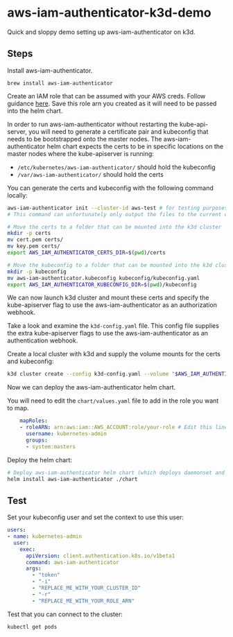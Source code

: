 # aws-iam-authenticator-k3d-demo
Quick and sloppy demo setting up aws-iam-authenticator on k3d.

## Steps

Install aws-iam-authenticator.
```
brew install aws-iam-authenticator
```

Create an IAM role that can be assumed with your AWS creds. Follow guidance [here](https://github.com/kubernetes-sigs/aws-iam-authenticator?tab=readme-ov-file#1-create-an-iam-role).  Save this role arn you created as it will need to be passed into the helm chart.

In order to run aws-iam-authenticator without restarting the kube-api-server, you will need to generate a certificate pair and kubeconfig that needs to be bootstrapped onto the master nodes.  The aws-iam-authenticator helm chart expects the certs to be in specific locations on the master nodes where the kube-apiserver is running:

- `/etc/kubernetes/aws-iam-authenticator/` should hold the kubeconfig
- `/var/aws-iam-authenticator/` should hold the certs

You can generate the certs and kubeconfig with the following command locally:

```bash
aws-iam-authenticator init --cluster-id aws-test # for testing purposes we will use aws-test as the cluster-id
# This command can unfortunately only output the files to the current directory and will need to be moved

# Move the certs to a folder that can be mounted into the k3d cluster
mkdir -p certs
mv cert.pem certs/
mv key.pem certs/
export AWS_IAM_AUTHENTICATOR_CERTS_DIR=$(pwd)/certs

# Move the kubeconfig to a folder that can be mounted into the k3d cluster
mkdir -p kubeconfig
mv aws-iam-authenticator.kubeconfig kubeconfig/kubeconfig.yaml
export AWS_IAM_AUTHENTICATOR_KUBECONFIG_DIR=$(pwd)/kubeconfig
```

We can now launch k3d cluster and mount these certs and specify the kube-apiserver flag to use the aws-iam-authenticator as an authorization webhook.

Take a look and examine the `k3d-config.yaml` file. This config file supplies the extra kube-apiserver flags to use the aws-iam-authenticator as an authentication webhook. 

Create a local cluster with k3d and supply the volume mounts for the certs and kubeconfig:
```bash
k3d cluster create --config k3d-config.yaml --volume "$AWS_IAM_AUTHENTICATOR_CERTS_DIR:/var/aws-iam-authenticator@server:*" --volume "$AWS_IAM_AUTHENTICATOR_KUBECONFIG_DIR:/etc/kubernetes/aws-iam-authenticator@server:*"
```

Now we can deploy the aws-iam-authenticator helm chart.  

You will need to edit the `chart/values.yaml` file to add in the role you want to map.

```yaml
    mapRoles:
    - roleARN: arn:aws:iam::AWS_ACCOUNT:role/your-role # Edit this line to your role arn you created earlier
      username: kubernetes-admin
      groups:
      - system:masters
```

Deploy the helm chart:

```bash
# Deploy aws-iam-authenticator helm chart (which deploys daemonset and configmap to cluster)
helm install aws-iam-authenticator ./chart
```

## Test

Set your kubeconfig user and set the context to use this user:

```yaml
users:
- name: kubernetes-admin
  user:
    exec:
      apiVersion: client.authentication.k8s.io/v1beta1
      command: aws-iam-authenticator
      args:
        - "token"
        - "-i"
        - "REPLACE_ME_WITH_YOUR_CLUSTER_ID"
        - "-r"
        - "REPLACE_ME_WITH_YOUR_ROLE_ARN"
```

Test that you can connect to the cluster:

```bash
kubectl get pods
```
